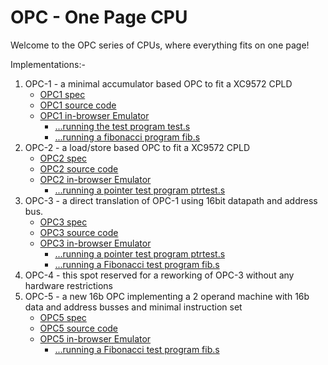 OPC - One Page CPU
==================

Welcome to the OPC series of CPUs, where everything fits on one page!

Implementations:-

  1.  OPC-1 - a minimal accumulator based OPC to fit a XC9572 CPLD
      *   [OPC1 spec](/opc/opc1spec.html)
      *   [OPC1 source code](https://github.com/revaldinho/opc/tree/master/opc1)
      *   [OPC1 in-browser Emulator](/opc/opc1jsemu.html?d=88eda800f800)
          *    [...running the test program test.s](/opc/opc1jsemu.html?d=8800c0021002c003888080ff88f09801d114d90e8033d91a9801e11ef800c000f000c0018801f00088ff9800c930d92a0801f0000800e800)
          *    [...running a fibonacci program fib.s](/opc/opc1jsemu.html?d=8812c0118809c0088800c000c001c0038801c002401180ff08119801c0118800401180ff08119801c01188e9c007e13e80ff08079801c007d13cd92ef8004008f000c00680ff08089801c0080806400880ff08089801c00880ff08001802c00408011803c0050804401180ff08119801c0110805401180ff08119801c0110802c0000803c0010804c0020805c0038801f00008089ffec0084808c0068801f00008089ffec0080806f0004808e800)
  2.  OPC-2 - a load/store based OPC to fit a XC9572 CPLD
      *   [OPC2 spec](/opc/opc2spec.html)
      *   [OPC2 source code](https://github.com/revaldinho/opc/tree/master/opc2)
      *   [OPC2 in-browser Emulator](/opc/opc2jsemu.html?d=80003080ff2080103080110010600080183080017000f0007000)
          *    [...running a pointer test program ptrtest.s](/opc/opc2jsemu.html?d=802030601080f030a010c01030802130601080f130a010c010f000)
  3.  OPC-3 - a direct translation of OPC-1 using 16bit datapath and address bus.
      *   [OPC3 spec](/opc/opc3spec.html)
      *   [OPC3 source code](https://github.com/revaldinho/opc/tree/master/opc3)
      *   [OPC3 in-browser Emulator](/opc/opc3jsemu.html?d=88000000c000003210000032c000003388000080800000ff8800fff098000001d0000014d800000e80000033d800001a98000001e000001ef8000000c000003088000001f00000008800ffff98000001c800002cd800002608000030e800000000000000000000010002000300050006000700080009000a022b01230977)
          *    [...running a pointer test program ptrtest.s](/opc/opc3jsemu.html?d=88000020c0000010880000f0400000104800001088000021c0000010880000f10000001048000010f8000000)
          *    [...running a Fibonacci test program fib.s](/opc/opc3jsemu.html?d=88000112c000011188000109c000010888000000c000010088000001c000010140000111800000ff0800011198000001c00001118800000040000111800000ff0800011198000001c00001118800ffe9c0000107e000003a800000ff0800010798000001c0000107d0000038d800002af800000040000108800000ff0800010898000001c0000108800000ff0800010018000101c000010240000111800000ff0800011198000001c000011108000101c000010008000102c00001018800ffff98000001080001089800fffec000010848000108e8000000)
  4.  OPC-4  - this spot reserved for a reworking of OPC-3 without any hardware restrictions      
  5.  OPC-5 - a new 16b OPC implementing a 2 operand machine with 16b data and address busses and minimal instruction set
      *   [OPC5 spec](/opc/opc5spec.html)
      *   [OPC5 source code](https://github.com/revaldinho/opc/tree/master/opc5)
      *   [OPC5 in-browser Emulator](/opc/opc5jsemu.html?d=c001ec010032c811ec010033e0010080e001fff6e4010001a00f000ae8010033c811e00f0015e4110001e0fe0002e00f001be0000999e002ffffe4020001600f0023e00f001dc0ef0000000000000000000000000000000000000000000000000000000000000001000200030005000600070008022b01230977)
          *    [...running a Fibonacci test program fib.s](/opc/opc5jsemu.html?d=e00a0108e00d0100c005e0060001e0010001cca5c41acca6c41ae004ffe9e00e0014e0080018c08fc414808fe0000999ccdec41dc052c462cca2c41ac065c026e40dffffd0df)
